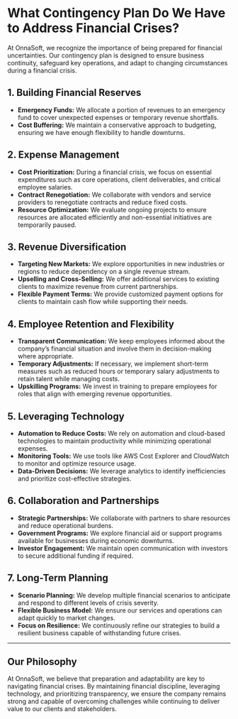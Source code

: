 # What Contingency Plan Do We Have to Address Financial Crises?

At OnnaSoft, we recognize the importance of being prepared for financial uncertainties. Our contingency plan is designed to ensure business continuity, safeguard key operations, and adapt to changing circumstances during a financial crisis. 

## **1. Building Financial Reserves**
- **Emergency Funds:** We allocate a portion of revenues to an emergency fund to cover unexpected expenses or temporary revenue shortfalls.
- **Cost Buffering:** We maintain a conservative approach to budgeting, ensuring we have enough flexibility to handle downturns.

## **2. Expense Management**
- **Cost Prioritization:** During a financial crisis, we focus on essential expenditures such as core operations, client deliverables, and critical employee salaries.
- **Contract Renegotiation:** We collaborate with vendors and service providers to renegotiate contracts and reduce fixed costs.
- **Resource Optimization:** We evaluate ongoing projects to ensure resources are allocated efficiently and non-essential initiatives are temporarily paused.

## **3. Revenue Diversification**
- **Targeting New Markets:** We explore opportunities in new industries or regions to reduce dependency on a single revenue stream.
- **Upselling and Cross-Selling:** We offer additional services to existing clients to maximize revenue from current partnerships.
- **Flexible Payment Terms:** We provide customized payment options for clients to maintain cash flow while supporting their needs.

## **4. Employee Retention and Flexibility**
- **Transparent Communication:** We keep employees informed about the company’s financial situation and involve them in decision-making where appropriate.
- **Temporary Adjustments:** If necessary, we implement short-term measures such as reduced hours or temporary salary adjustments to retain talent while managing costs.
- **Upskilling Programs:** We invest in training to prepare employees for roles that align with emerging revenue opportunities.

## **5. Leveraging Technology**
- **Automation to Reduce Costs:** We rely on automation and cloud-based technologies to maintain productivity while minimizing operational expenses.
- **Monitoring Tools:** We use tools like AWS Cost Explorer and CloudWatch to monitor and optimize resource usage.
- **Data-Driven Decisions:** We leverage analytics to identify inefficiencies and prioritize cost-effective strategies.

## **6. Collaboration and Partnerships**
- **Strategic Partnerships:** We collaborate with partners to share resources and reduce operational burdens.
- **Government Programs:** We explore financial aid or support programs available for businesses during economic downturns.
- **Investor Engagement:** We maintain open communication with investors to secure additional funding if required.

## **7. Long-Term Planning**
- **Scenario Planning:** We develop multiple financial scenarios to anticipate and respond to different levels of crisis severity.
- **Flexible Business Model:** We ensure our services and operations can adapt quickly to market changes.
- **Focus on Resilience:** We continuously refine our strategies to build a resilient business capable of withstanding future crises.

---

## **Our Philosophy**
At OnnaSoft, we believe that preparation and adaptability are key to navigating financial crises. By maintaining financial discipline, leveraging technology, and prioritizing transparency, we ensure the company remains strong and capable of overcoming challenges while continuing to deliver value to our clients and stakeholders.
